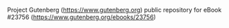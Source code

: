 Project Gutenberg (https://www.gutenberg.org) public repository for eBook #23756 (https://www.gutenberg.org/ebooks/23756)
